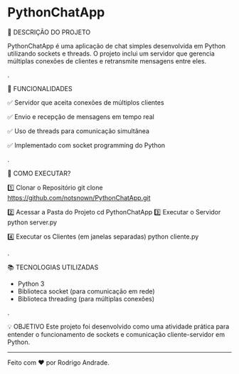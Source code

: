 # PythonChatApp
📌 DESCRIÇÃO DO PROJETO

 PythonChatApp é uma aplicação de chat simples desenvolvida em Python utilizando sockets e threads. 
O projeto inclui um servidor que gerencia múltiplas conexões de clientes e retransmite mensagens entre eles.

.

🚀 FUNCIONALIDADES

✅ Servidor que aceita conexões de múltiplos clientes

✅ Envio e recepção de mensagens em tempo real

✅ Uso de threads para comunicação simultânea

✅ Implementado com socket programming do Python

.

🔧 COMO EXECUTAR?

1️⃣ Clonar o Repositório
git clone https://github.com/notsnown/PythonChatApp.git

2️⃣ Acessar a Pasta do Projeto
cd PythonChatApp
3️⃣ Executar o Servidor
python server.py

4️⃣ Executar os Clientes (em janelas separadas)
python cliente.py

.

📚 TECNOLOGIAS UTILIZADAS
- Python 3
- Biblioteca socket (para comunicação em rede)
- Biblioteca threading (para múltiplas conexões)

.

💡 OBJETIVO
Este projeto foi desenvolvido como uma atividade prática para entender o funcionamento de sockets e comunicação cliente-servidor em Python.

-------------------------------------------------------------------------------------------------------------------------------------------

Feito com ❤️ por Rodrigo Andrade.
